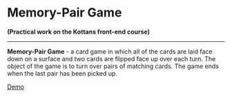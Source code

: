 # Memory-Pair Game <br>

**(Practical work on the Kottans front-end course)**

<hr>

**Memory-Pair Game** - a card game in which all of the cards are laid face down on a surface and two cards are flipped face up over each turn. The object of the game is to turn over pairs of matching cards. The game ends when the last pair has been picked up. <br>

[Demo](https://ik-web.github.io/memory-pair-game/)
